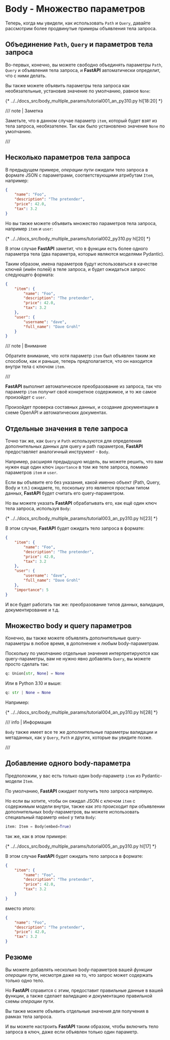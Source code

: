 # Body - Множество параметров

Теперь, когда мы увидели, как использовать `Path` и `Query`, давайте рассмотрим более продвинутые примеры объявления тела запроса.

## Объединение `Path`, `Query` и параметров тела запроса

Во-первых, конечно, вы можете свободно объединять параметры `Path`, `Query` и объявления тела запроса, и **FastAPI** автоматически определит, что с ними делать.

Вы также можете объявить параметры тела запроса как необязательные, установив значение по умолчанию, равное `None`:

{* ../../docs_src/body_multiple_params/tutorial001_an_py310.py hl[18:20] *}

/// note | Заметка

Заметьте, что в данном случае параметр `item`, который будет взят из тела запроса, необязателен. Так как было установлено значение `None` по умолчанию.

///

## Несколько параметров тела запроса

В предыдущем примере, *операции пути* ожидали тело запроса в формате JSON с параметрами, соответствующими атрибутам `Item`, например:

```JSON
{
    "name": "Foo",
    "description": "The pretender",
    "price": 42.0,
    "tax": 3.2
}
```

Но вы также можете объявить множество параметров тела запроса, например `item` и `user`:

{* ../../docs_src/body_multiple_params/tutorial002_py310.py hl[20] *}

В этом случае **FastAPI** заметит, что в функции есть более одного параметра тела (два параметра, которые являются моделями Pydantic).

Таким образом, имена параметров будут использоваться в качестве ключей (имён полей) в теле запроса, и будет ожидаться запрос следующего формата:

```JSON
{
    "item": {
        "name": "Foo",
        "description": "The pretender",
        "price": 42.0,
        "tax": 3.2
    },
    "user": {
        "username": "dave",
        "full_name": "Dave Grohl"
    }
}
```

/// note | Внимание

Обратите внимание, что хотя параметр `item` был объявлен таким же способом, как и раньше, теперь предполагается, что он находится внутри тела с ключом `item`.

///

**FastAPI** выполнит автоматическое преобразование из запроса, так что параметр `item` получит своё конкретное содержимое, и то же самое произойдет с `user`.

Произойдет проверка составных данных, и создание документации в схеме OpenAPI и автоматических документах.

## Отдельные значения в теле запроса

Точно так же, как `Query` и `Path` используются для определения дополнительных данных для query и path параметров, **FastAPI** предоставляет аналогичный инструмент - `Body`.

Например, расширяя предыдущую модель, вы можете решить, что вам нужен еще один ключ `importance` в том же теле запроса, помимо параметров `item` и `user`.

Если вы объявите его без указания, какой именно объект (Path, Query, Body и т.п.) ожидаете, то, поскольку это является простым типом данных, **FastAPI** будет считать его query-параметром.

Но вы можете указать **FastAPI** обрабатывать его, как ещё один ключ тела запроса, используя `Body`:

{* ../../docs_src/body_multiple_params/tutorial003_an_py310.py hl[23] *}

В этом случае, **FastAPI** будет ожидать тело запроса в формате:

```JSON
{
    "item": {
        "name": "Foo",
        "description": "The pretender",
        "price": 42.0,
        "tax": 3.2
    },
    "user": {
        "username": "dave",
        "full_name": "Dave Grohl"
    },
    "importance": 5
}
```

И все будет работать так же: преобразование типов данных, валидация, документирование и т.д.

## Множество body и query параметров

Конечно, вы также можете объявлять дополнительные query-параметры в любое время, в дополнение к любым body-параметрам.

Поскольку по умолчанию отдельные значения интерпретируются как query-параметры, вам не нужно явно добавлять `Query`, вы можете просто сделать так:

```Python
q: Union[str, None] = None
```

Или в Python 3.10 и выше:

```Python
q: str | None = None
```

Например:

{* ../../docs_src/body_multiple_params/tutorial004_an_py310.py hl[28] *}

/// info | Информация

`Body` также имеет все те же дополнительные параметры валидации и метаданных, как у `Query`, `Path` и других, которые вы увидите позже.

///

## Добавление одного body-параметра

Предположим, у вас есть только один body-параметр `item` из Pydantic-модели `Item`.

По умолчанию, **FastAPI** ожидает получить тело запроса напрямую.

Но если вы хотите, чтобы он ожидал JSON с ключом `item` с содержимым модели внутри, также как это происходит при объявлении дополнительных body-параметров, вы можете использовать специальный параметр `embed` у типа `Body`:

```Python
item: Item = Body(embed=True)
```

так же, как в этом примере:

{* ../../docs_src/body_multiple_params/tutorial005_an_py310.py hl[17] *}

В этом случае **FastAPI** будет ожидать тело запроса в формате:

```JSON hl_lines="2"
{
    "item": {
        "name": "Foo",
        "description": "The pretender",
        "price": 42.0,
        "tax": 3.2
    }
}
```

вместо этого:

```JSON
{
    "name": "Foo",
    "description": "The pretender",
    "price": 42.0,
    "tax": 3.2
}
```

## Резюме

Вы можете добавлять несколько body-параметров вашей *функции операции пути*, несмотря даже на то, что запрос может содержать только одно тело.

Но **FastAPI** справится с этим, предоставит правильные данные в вашей функции, а также сделает валидацию и документацию правильной схемы *операции пути*.

Вы также можете объявить отдельные значения для получения в рамках тела запроса.

И вы можете настроить **FastAPI** таким образом, чтобы включить тело запроса в ключ, даже если объявлен только один параметр.
